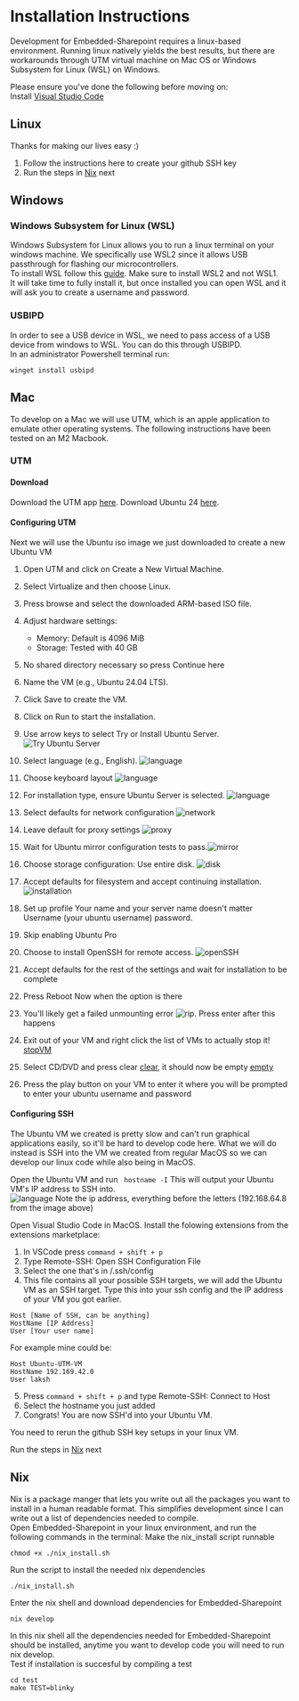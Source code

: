 # Installation Instructions
Development for Embedded-Sharepoint requires a linux-based environment. Running linux natively yields the best results, but there are workarounds through UTM virtual machine on Mac OS or Windows Subsystem for Linux (WSL) on Windows.  

Please ensure you've done the following before moving on:  
Install [Visual Studio Code](https://code.visualstudio.com/)

## Linux
Thanks for making our lives easy :)    

1. Follow the instructions here to create your github SSH key
2. Run the steps in [Nix](#nix) next

## Windows
### Windows Subsystem for Linux (WSL)
Windows Subsystem for Linux allows you to run a linux terminal on your windows machine. We specifically use WSL2 since it allows USB passthrough for flashing our microcontrollers.  
To install WSL follow this [guide](https://learn.microsoft.com/en-us/windows/wsl/install). Make sure to install WSL2 and not WSL1.  
It will take time to fully install it, but once installed you can open WSL and it will ask you to create a username and password.
### USBIPD
In order to see a USB device in WSL, we need to pass access of a USB device from windows to WSL. You can do this through USBIPD.  
In an administrator Powershell terminal run:
```
winget install usbipd
```

## Mac
To develop on a Mac we will use UTM, which is an apple application to emulate other operating systems. The following instructions have been tested on an M2 Macbook.
### UTM
#### Download
Download the UTM app [here](https://mac.getutm.app/). 
Download Ubuntu 24 [here](https://ubuntu.com/download/server). 
#### Configuring UTM
Next we will use the Ubuntu iso image we just downloaded to create a new Ubuntu VM

1. Open UTM and click on Create a New Virtual Machine.
2. Select Virtualize and then choose Linux.
3. Press browse and select the downloaded ARM-based ISO file.
4. Adjust hardware settings:
    * Memory: Default is 4096 MiB
    * Storage: Tested with 40 GB
5. No shared directory necessary so press Continue here
6. Name the VM (e.g., Ubuntu 24.04 LTS).
7. Click Save to create the VM.

8. Click on Run to start the installation.
9. Use arrow keys to select Try or Install Ubuntu Server. ![Try Ubuntu Server](mac_utm_imgs/tryUbuntu.png)
10. Select language (e.g., English). ![language](mac_utm_imgs/language.png)
10. Choose keyboard layout ![language](mac_utm_imgs/keyboard.png)
11. For installation type, ensure Ubuntu Server is selected. ![language](mac_utm_imgs/ubuntuServer.png)
11. Select defaults for network configuration ![network](mac_utm_imgs/networkConfiguration.png)
12. Leave default for proxy settings ![proxy](mac_utm_imgs/proxyDefault.png)
13. Wait for Ubuntu mirror configuration tests to pass.![mirror](mac_utm_imgs/ubuntuMirrorTests.png)
13. Choose storage configuration: Use entire disk. ![disk](mac_utm_imgs/useEntireDisk.png)
14. Accept defaults for filesystem and accept continuing installation. ![installation](mac_utm_imgs/startInstillation.png)
15. Set up profile
Your name and your server name doesn't matter
Username (your ubuntu username) password.
16. Skip enabling Ubuntu Pro
15. Choose to install OpenSSH for remote access. ![openSSH](mac_utm_imgs/openSSH.png)
16. Accept defaults for the rest of the settings and wait for installation to be complete
17. Press Reboot Now when the option is there
18. You'll likely get a failed unmounting error ![rip](mac_utm_imgs/wompWomp.png). Press enter after this happens
19. Exit out of your VM and right click the list of VMs to actually stop it! [stopVM](mac_utm_imgs/stopVM.png)
20. Select CD/DVD and press clear [clear](mac_utm_imgs/clear.png), it should now be empty [empty](mac_utm_imgs/empty.png)
21. Press the play button on your VM to enter it where you will be prompted to enter your ubuntu username and password

#### Configuring SSH
The Ubuntu VM we created is pretty slow and can't run graphical applications easily, so it'll be hard to develop code here. What we will do instead is SSH into the VM we created from regular MacOS so we can develop our linux code while also being in MacOS.  

Open the Ubuntu VM and run ``` hostname -I``` This will output your Ubuntu VM's IP address to SSH into.  
![language](mac_utm_imgs/ip_addr.png)
Note the ip address, everything before the letters (192.168.64.8 from the image above) 

Open Visual Studio Code in MacOS. 
Install the folowing extensions from the extensions marketplace:  

1. In VSCode press ```command + shift + p```
2. Type Remote-SSH: Open SSH Configuration File
3. Select the one that's in /.ssh/config
4. This file contains all your possible SSH targets, we will add the Ubuntu VM as an SSH target. Type this into your ssh config and the IP address of your VM you got earlier.
```
Host [Name of SSH, can be anything]
HostName [IP Address]
User [Your user name]
``` 
For example mine could be: 
``` 
Host Ubuntu-UTM-VM
HostName 192.169.42.0
User laksh 
```
5. Press ```command + shift + p``` and type Remote-SSH: Connect to Host
6. Select the hostname you just added
7. Congrats! You are now SSH'd into your Ubuntu VM. 

You need to rerun the github SSH key setups in your linux VM. 

Run the steps in [Nix](#nix) next

## Nix
Nix is a package manger that lets you write out all the packages you want to install in a human readable format. This simplifies development since I can write out a list of dependencies needed to compile.  
Open Embedded-Sharepoint in your linux environment, and run the following commands in the terminal: 
Make the nix_install script runnable
```
chmod +x ./nix_install.sh
```
Run the script to install the needed nix dependencies
```
./nix_install.sh
```
Enter the nix shell and download dependencies for Embedded-Sharepoint
```
nix develop
```
In this nix shell all the dependencies needed for Embedded-Sharepoint should be installed, anytime you want to develop code you will need to run nix develop.  
Test if installation is succesful by compiling a test 
```
cd test
make TEST=blinky
```